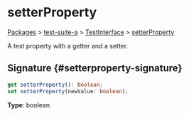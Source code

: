 # setterProperty

[Packages](/) &gt; [test-suite-a](/test-suite-a/) &gt; [TestInterface](/test-suite-a/testinterface-interface/) &gt; [setterProperty](/test-suite-a/testinterface-interface/setterproperty-property)

A test property with a getter and a setter.

## Signature {#setterproperty-signature}

```typescript
get setterProperty(): boolean;
set setterProperty(newValue: boolean);
```

**Type**: boolean
